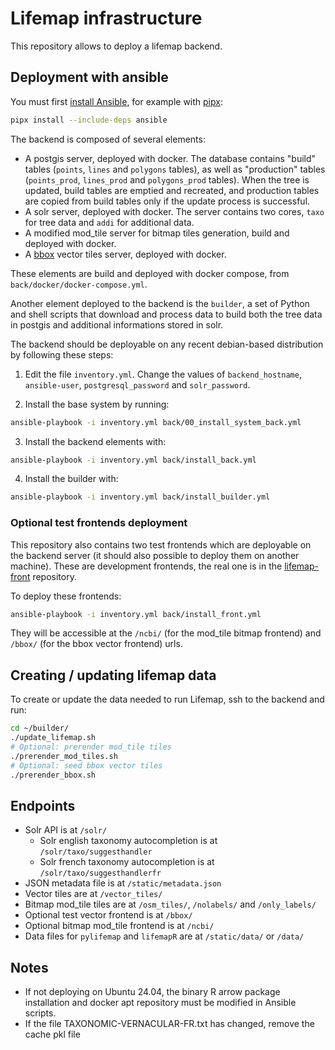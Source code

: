 # Lifemap infrastructure

This repository allows to deploy a lifemap backend.

## Deployment with ansible

You must first [install Ansible](https://docs.ansible.com/ansible/latest/installation_guide/intro_installation.html), for example with [pipx](https://pipx.pypa.io/latest/installation/):

```sh
pipx install --include-deps ansible
```

The backend is composed of several elements:

-   A postgis server, deployed with docker. The database contains "build" tables (`points`, `lines` and `polygons` tables), as well as "production" tables (`points_prod`, `lines_prod` and `polygons_prod` tables). When the tree is updated, build tables are emptied and recreated, and production tables are copied from build tables only if the update process is successful.
-   A solr server, deployed with docker. The server contains two cores, `taxo` for tree data and `addi` for additional data.
-   A modified mod_tile server for bitmap tiles generation, build and deployed with docker.
-   A [bbox](https://www.bbox.earth/index.html) vector tiles server, deployed with docker.

These elements are build and deployed with docker compose, from `back/docker/docker-compose.yml`.

Another element deployed to the backend is the `builder`, a set of Python and shell scripts that download and process data to build both the tree data in postgis and additional informations stored in solr.

The backend should be deployable on any recent debian-based distribution by following these steps:

1. Edit the file `inventory.yml`. Change the values of `backend_hostname`, `ansible-user`, `postgresql_password` and `solr_password`.

2. Install the base system by running:

```sh
ansible-playbook -i inventory.yml back/00_install_system_back.yml
```

3. Install the backend elements with:

```sh
ansible-playbook -i inventory.yml back/install_back.yml
```

4. Install the builder with:

```sh
ansible-playbook -i inventory.yml back/install_builder.yml
```

### Optional test frontends deployment

This repository also contains two test frontends which are deployable on the backend server (it should also possible to deploy them on another machine). These are development frontends, the real one is in the [lifemap-front](https://github.com/Lifemap-ToL/lifemap-front) repository.

To deploy these frontends:

```sh
ansible-playbook -i inventory.yml back/install_front.yml
```

They will be accessible at the `/ncbi/` (for the mod_tile bitmap frontend) and `/bbox/` (for the bbox vector frontend) urls.

## Creating / updating lifemap data

To create or update the data needed to run Lifemap, ssh to the backend and run:

```sh
cd ~/builder/
./update_lifemap.sh
# Optional: prerender mod_tile tiles
./prerender_mod_tiles.sh
# Optional: seed bbox vector tiles
./prerender_bbox.sh
```

## Endpoints

-   Solr API is at `/solr/`
    -   Solr english taxonomy autocompletion is at `/solr/taxo/suggesthandler`
    -   Solr french taxonomy autocompletion is at `/solr/taxo/suggesthandlerfr`
-   JSON metadata file is at `/static/metadata.json`
-   Vector tiles are at `/vector_tiles/`
-   Bitmap mod_tile tiles are at `/osm_tiles/`, `/nolabels/` and `/only_labels/`
-   Optional test vector frontend is at `/bbox/`
-   Optional bitmap mod_tile frontend is at `/ncbi/`
-   Data files for `pylifemap` and `lifemapR` are at `/static/data/` or `/data/`

## Notes

-   If not deploying on Ubuntu 24.04, the binary R arrow package installation and docker apt repository must be modified in Ansible scripts.
-   If the file TAXONOMIC-VERNACULAR-FR.txt has changed, remove the cache pkl file
